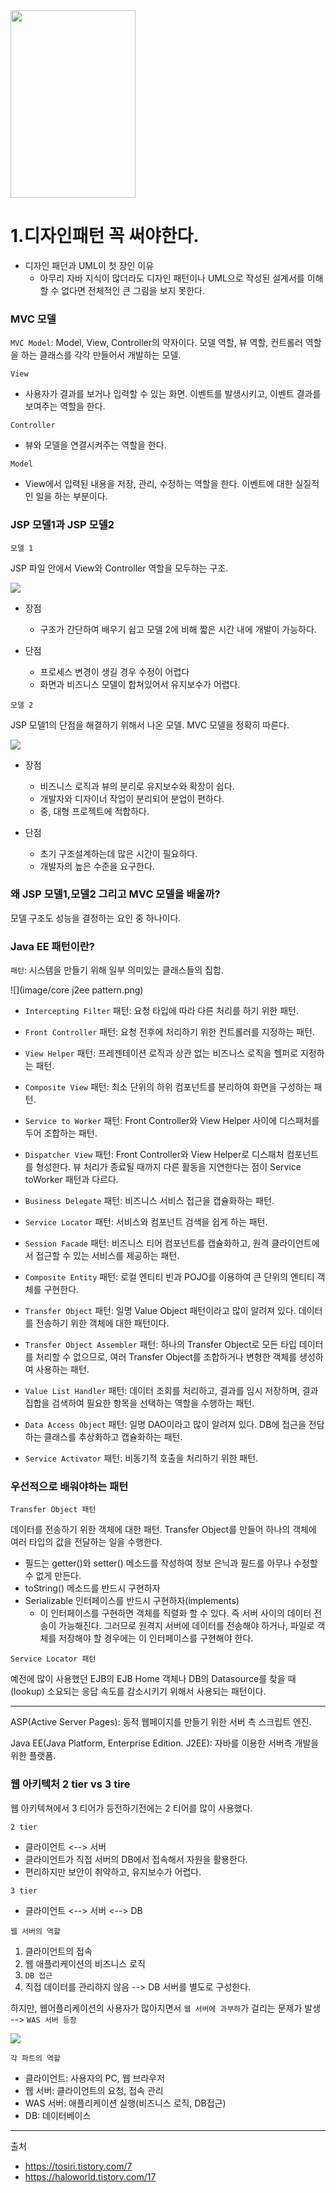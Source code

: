 
<img src="https://img1.daumcdn.net/thumb/R1280x0/?scode=mtistory2&fname=https%3A%2F%2Fblog.kakaocdn.net%2Fdn%2Fb434vb%2FbtqENsSE3P3%2FkORXIs3eIYcxtwy9xKVRuK%2Fimg.png" width="200" height="300">

# 1.디자인패턴 꼭 써야한다.

- 디자인 패던과 UML이 첫 장인 이유
    - 아무리 자바 지식이 많더라도 디자인 패턴이나 UML으로 작성된 설계서를
    이해할 수 없다면 전체적인 큰 그림을 보지 못한다.
      
      
### MVC 모델

`MVC Model`: Model, View, Controller의 약자이다. 모델 역할, 뷰 역할, 컨트롤러 역할을 하는 클래스를 각각 만들어서 개발하는 모델.

`View`
- 사용자가 결과를 보거나 입력할 수 있는 화면. 이벤트를 발생시키고, 이벤트 결과를 보여주는 역할을 한다.

`Controller`
- 뷰와 모델을 연결시켜주는 역할을 한다. 

`Model`
- View에서 입력된 내용을 저장, 관리, 수정하는 역할을 한다. 이벤트에 대한 실질적인
일을 하는 부분이다. 



### JSP 모델1과 JSP 모델2

`모델 1`

JSP 파일 안에서 View와 Controller 역할을 모두하는 구조.

![](image/JSP모델1.png)

- 장점
  - 구조가 간단하여 배우기 쉽고 모델 2에 비해 짧은 시간 내에 개발이 가능하다.
  
- 단점
  - 프로세스 변경이 생길 경우 수정이 어렵다
  - 화면과 비즈니스 모델이 합쳐있어서 유지보수가 어렵다.
  
`모델 2`

JSP 모델1의 단점을 해결하기 위해서 나온 모델. MVC 모델을 정확히 따른다.

![](image/JSP모델2.png)

- 장점
  - 비즈니스 로직과 뷰의 분리로 유지보수와 확장이 쉽다.
  - 개발자와 디자이너 작업이 분리되어 분업이 편하다.
  - 중, 대형 프로젝트에 적합하다.
  
- 단점
  - 초기 구조설계하는데 많은 시간이 필요하다.
  - 개발자의 높은 수준을 요구한다.

### 왜 JSP 모델1,모델2 그리고 MVC 모델을 배울까?

모델 구조도 성능을 결정하는 요인 중 하나이다.


### Java EE 패턴이란?

`패턴`: 시스템을 만들기 위해 일부 의미있는 클래스들의 집합.

![](image/core j2ee pattern.png)

- `Intercepting Filter` 패턴: 요청 타입에 따라 다른 처리를 하기 위한 패턴.
- `Front Controller` 패턴: 요청 전후에 처리하기 위한 컨트롤러를 지정하는 패턴.
- `View Helper` 패턴: 프레젠테이션 로직과 상관 없는 비즈니스 로직을 헬퍼로 지정하는 패턴.
- `Composite View` 패턴: 최소 단위의 하위 컴포넌트를 분리하여 화면을 구성하는 패턴.
- `Service to Worker` 패턴: Front Controller와 View Helper 사이에 디스패처를 두어 조합하는 패턴.
- `Dispatcher View` 패턴: Front Controller와 View Helper로 디스패처 컴포넌트를 형성한다.
뷰 처리가 종료될 때까지 다른 활동을 지연한다는 점이 Service toWorker 패턴과 다르다.
  
- `Business Delegate` 패턴: 비즈니스 서비스 접근을 캡슐화하는 패턴.
- `Service Locator` 패턴: 서비스와 컴포넌트 검색을 쉽게 하는 패턴.
- `Session Facade` 패턴: 비즈니스 티어 컴포넌트를 캡슐화하고, 원격 클라이언트에서 접근할 수 있는 서비스를 제공하는 패턴.
- `Composite Entity` 패턴: 로컬 엔티티 빈과 POJO를 이용하여 큰 단위의 엔티티 객체를 구현한다.
- `Transfer Object` 패턴: 일명 Value Object 패턴이라고 많이 알려져 있다. 
  데이터를 전송하기 위한 객체에 대한 패턴이다.
- `Transfer Object Assembler` 패턴: 하나의 Transfer Object로 모든 타입 데이터를 처리할 수 없으므로,
여러 Transfer Object를 조합하거나 변형한 객체를 생성하여 사용하는 패턴.
  
- `Value List Handler` 패턴: 데이터 조회를 처리하고, 결과를 임시 저장하며,
결과 집합을 검색하여 필요한 항목을 선택하는 역할을 수행하는 패턴.
  
- `Data Access Object` 패턴: 일명 DAO이라고 많이 알려져 있다. DB에 접근을 전담하는 클래스를 추상화하고 캡슐화하는 패턴.
- `Service Activator` 패턴: 비동기적 호출을 처리하기 위한 패턴.

### 우선적으로 배워야하는 패턴

`Transfer Object 패턴`

데이터를 전송하기 위한 객체에 대한 패턴. Transfer Object를 만들어 하나의 객체에 여러 타입의 값을 전달하는 일을 수행한다.

- 필드는 getter()와 setter() 메소드를 작성하여 정보 은닉과 필드를 아무나 수정할수 없게 만든다.
- toString() 메소드를 반드시 구현하자
- Serializable 인터페이스를 반드시 구현하자(implements)
  - 이 인터페이스를 구현하면 객체를 직렬화 할 수 있다. 즉 서버 사이의 데이터 전송이 가능해진다.
  그러므로 원격지 서버에 데이터를 전송해야 하거나, 파일로 객체를 저장해야 할 경우에는 이 인터페이스를 구현해야 한다.


`Service Locator 패턴`

예전에 많이 사용했던 EJB의 EJB Home 객체나 DB의 Datasource를 찾을 때(lookup) 소요되는 응답 속도를
감소시키기 위해서 사용되는 패턴이다.




---
ASP(Active Server Pages): 동적 웹페이지를 만들기 위한 서버 측 스크립트 엔진.

Java EE(Java Platform, Enterprise Edition. J2EE): 자바를 이용한 서버측 개발을 위한 플랫폼.

### 웹 아키텍처 2 tier vs 3 tire

웹 아키텍쳐에서 3 티어가 등전하기전에는 2 티어를 많이 사용했다.

`2 tier`

- 클라이언트 <--> 서버
- 클라이언트가 직접 서버의 DB에서 접속해서 자원을 활용한다.
- 편리하지만 보안이 취약하고, 유지보수가 어렵다.

`3 tier`

- 클라이언트 <--> 서버 <--> DB


`웹 서버의 역할`

1. 클라이언트의 접속
2. 웹 애플리케이션의 비즈니스 로직
3. `DB 접근`
4. 직접 데이터를 관리하지 않음 --> DB 서버를 별도로 구성한다.

하지만, 웹어플리케이션의 사용자가 많아지면서 `웹 서버에 과부하`가 걸리는 문제가 발생 --> `WAS 서버 등장`

![](image/웹서버와WAS.png)

`각 파트의 역할`
- 클라이언트: 사용자의 PC, 웹 브라우저
- 웹 서버: 클라이언트의 요청, 접속 관리
- WAS 서버: 애플리케이션 실행(비즈니스 로직, DB접근)
- DB: 데이터베이스

---

출처 

- <https://tosiri.tistory.com/7>
- <https://haloworld.tistory.com/17>
